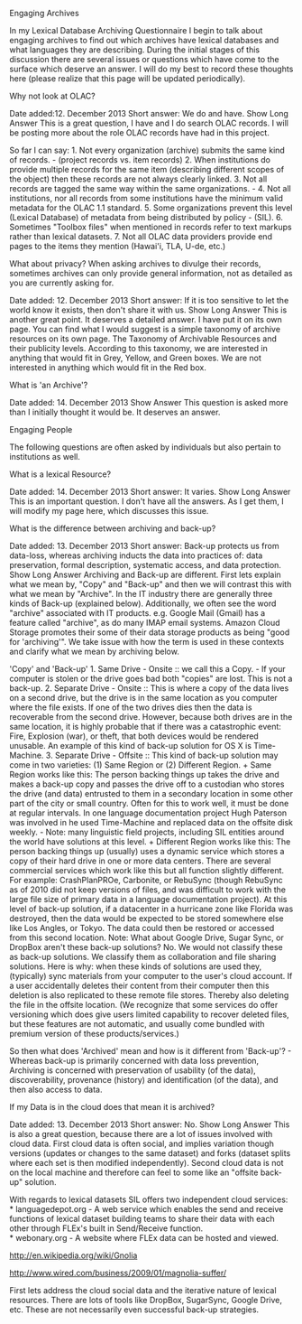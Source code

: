 Engaging Archives
  
   In my Lexical Database Archiving Questionnaire I begin to talk about engaging archives to find out which archives have
   lexical databases and what languages they are describing. During the initial stages of this discussion there are
   several issues or questions which have come to the surface which deserve an answer. I will do my best to record these
   thoughts here (please realize that this page will be updated periodically).
                                      
Why not look at OLAC?
                                     
   Date added:12. December 2013
   Short answer: We do and have.
   Show Long Answer
   This is a great question, I have and I do search OLAC records. I will be posting more about the role OLAC records have
   had in this project.
                                      
   So far I can say:
    1. Not every organization (archive) submits the same kind of records. - (project records vs. item records)
    2. When institutions do provide multiple records for the same item (describing different scopes of the object) then
       these records are not always clearly linked.
    3. Not all records are tagged the same way within the same organizations. -
    4. Not all institutions, nor all records from some institutions have the minimum valid metadata for the OLAC 1.1
       standard.
    5. Some organizations prevent this level (Lexical Database) of metadata from being distributed by policy - (SIL).
    6. Sometimes "Toolbox files" when mentioned in records refer to text markups rather than lexical datasets.
    7. Not all OLAC data providers provide end pages to the items they mention (Hawai'i, TLA, U-de, etc.)
                                
What about privacy? When asking archives to divulge their records, sometimes archives can only provide general information,
not as detailed as you are currently asking for.

   Date added: 12. December 2013
   Short answer: If it is too sensitive to let the world know it exists, then don't share it with us.
   Show Long Answer
   This is another great point. It deserves a detailed answer. I have put it on its own page. You can find what I would
   suggest is a simple taxonomy of archive resources on its own page. The Taxonomy of Archivable Resources and their
   publicity levels. According to this taxonomy, we are interested in anything that would fit in Grey, Yellow, and Green
   boxes. We are not interested in anything which would fit in the Red box.

What is 'an Archive'?
   
   Date added: 14. December 2013
   Show Answer
   This question is asked more than I initially thought it would be. It deserves an answer.

Engaging People
   
   The following questions are often asked by individuals but also pertain to institutions as well.

What is a lexical Resource?
   
   Date added: 14. December 2013
   Short answer: It varies.
   Show Long Answer
   This is an important question. I don't have all the answers. As I get them, I will modify my page here, which
   discusses this issue.
        
What is the difference between archiving and back-up?
        
   Date added: 13. December 2013
   Short answer: Back-up protects us from data-loss, whereas archiving inducts the data into practices of: data
   preservation, formal description, systematic access, and data protection.
   Show Long Answer
   Archiving and Back-up are different.
   First lets explain what we mean by, "Copy" and "Back-up" and then we will contrast this with what we mean by
   "Archive". In the IT industry there are generally three kinds of Back-up (explained below). Additionally, we often see
   the word "archive" associated with IT products. e.g. Google Mail (Gmail) has a feature called "archive", as do many
   IMAP email systems. Amazon Cloud Storage promotes their some of their data storage products as being "good for
   'archiving'". We take issue with how the term is used in these contexts and clarify what we mean by archiving below.
        
   'Copy' and 'Back-up'
    1. Same Drive - Onsite :: we call this a Copy. - If your computer is stolen or the drive goes bad both "copies" are
       lost. This is not a back-up.
    2. Separate Drive - Onsite :: This is where a copy of the data lives on a second drive, but the drive is in the same
       location as you computer where the file exists. If one of the two drives dies then the data is recoverable from
       the second drive. However, because both drives are in the same location, it is highly probable that if there was a
       catastrophic event: Fire, Explosion (war), or theft, that both devices would be rendered unusable. An example of
       this kind of back-up solution for OS X is Time-Machine.
    3. Separate Drive - Offsite :: This kind of back-up solution may come in two varieties: (1) Same Region or (2)
       Different Region.
          + Same Region works like this: The person backing things up takes the drive and makes a back-up copy and passes
            the drive off to a custodian who stores the drive (and data) entrusted to them in a secondary location in
            some other part of the city or small country. Often for this to work well, it must be done at regular
            intervals. In one language documentation project Hugh Paterson was involved in he used Time-Machine and
            replaced data on the offsite disk weekly. - Note: many linguistic field projects, including SIL entities
            around the world have solutions at this level.
          + Different Region works like this: The person backing things up (usually) uses a dynamic service which stores
            a copy of their hard drive in one or more data centers. There are several commercial services which work like
            this but all function slightly different. For example: CrashPlanPROe, Carbonite, or RebuSync (though RebuSync
            as of 2010 did not keep versions of files, and was difficult to work with the large file size of primary data
            in a language documentation project). At this level of back-up solution, if a datacenter in a hurricane zone
            like Florida was destroyed, then the data would be expected to be stored somewhere else like Los Angles, or
            Tokyo. The data could then be restored or accessed from this second location.
       Note: What about Google Drive, Sugar Sync, or DropBox aren't these back-up solutions? No. We would not classify 
       these as back-up solutions. We classify them as collaboration and file sharing solutions. Here is why: when these
       kinds of solutions are used they, (typically) sync materials from your computer to the user's cloud account. If a
       user accidentally deletes their content from their computer then this deletion is also replicated to these remote
       file stores. Thereby also deleting the file in the offsite location. (We recognize that some services do offer
       versioning which does give users limited capability to recover deleted files, but these features are not
       automatic, and usually come bundled with premium version of these products/services.)
   
   So then what does 'Archived' mean and how is it different from 'Back-up'? - Whereas back-up is primarily concerned
   with data loss prevention, Archiving is concerned with preservation of usability (of the data), discoverability,
   provenance (history) and identification (of the data), and then also access to data.
   
If my Data is in the cloud does that mean it is archived?
   
   Date added: 13. December 2013
   Short answer: No.
   Show Long Answer
   This is also a great question, because there are a lot of issues involved with cloud data. First cloud data is often
   social, and implies variation though versions (updates or changes to the same dataset) and forks (dataset splits where
   each set is then modified independently). Second cloud data is not on the local machine and therefore can feel to some like an "offsite back-up" solution.
   
   With regards to lexical datasets SIL offers two independent cloud services:
     * languagedepot.org - A web service which enables the send and receive functions of lexical dataset building teams
       to share their data with each other through FLEx's built in Send/Receive function.  
     * webonary.org - A website where FLEx data can be hosted and viewed.

   http://en.wikipedia.org/wiki/Gnolia
   
   http://www.wired.com/business/2009/01/magnolia-suffer/

   First lets address the cloud
   social data and the iterative nature of lexical resources. There are lots of tools like DropBox, SugarSync, Google
   Drive, etc. These are not necessarily even successful back-up strategies.
